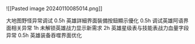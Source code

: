 ![[Pasted image 20240110085014.png]]

大地图野怪异常调试 0.5h
英雄詳細界面裝備按鈕顯示優化 0.5h
调试英雄阿语界面相关异常  1h
未解锁英雄战力显示新需求 2h
英雄星级表与技能表战力血量字段异常 0.5h
英雄装备吞噬界面优化